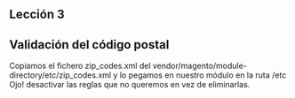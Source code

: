 ## Lección 3

## Validación del código postal

Copiamos el fichero zip_codes.xml del vendor/magento/module-directory/etc/zip_codes.xml y lo pegamos en nuestro módulo en la ruta /etc
Ojo! desactivar las reglas que no queremos en vez de eliminarlas. 


